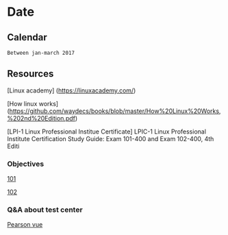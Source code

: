 # Date

## Calendar

    Between jan-march 2017

## Resources

  [Linux academy] (https://linuxacademy.com/)

  [How linux works] (https://github.com/waydecs/books/blob/master/How%20Linux%20Works,%202nd%20Edition.pdf)
   
   [LPI-1 Linux Professional Institue Certificate] LPIC-1 Linux Professional Institute Certification Study Guide: Exam 101-400 and Exam 102-400, 4th Editi
### Objectives
  
   [101](https://www.lpi.org/our-certifications/exam-101-objectives)

   [102](http://www.lpi.org/our-certifications/exam-102-objectives)

### Q&A about test center
    
   [Pearson vue](http://pearsonvue.com/lpi/)
